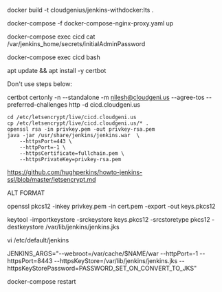 docker build -t cloudgenius/jenkins-withdocker:lts .

docker-compose -f docker-compose-nginx-proxy.yaml  up

docker-compose exec cicd cat /var/jenkins_home/secrets/initialAdminPassword

docker-compose exec cicd bash

apt update && apt install -y certbot


Don't use steps below:

certbot certonly -n --standalone -m nilesh@cloudgeni.us --agree-tos --preferred-challenges http -d cicd.cloudgeni.us

    cd /etc/letsencrypt/live/cicd.cloudgeni.us
    cp /etc/letsencrypt/live/cicd.cloudgeni.us/* .
    openssl rsa -in privkey.pem -out privkey-rsa.pem
    java -jar /usr/share/jenkins/jenkins.war  \
        --httpsPort=443 \
        --httpPort=-1 \
        --httpsCertificate=fullchain.pem \
        --httpsPrivateKey=privkey-rsa.pem

https://github.com/hughperkins/howto-jenkins-ssl/blob/master/letsencrypt.md

ALT FORMAT

openssl pkcs12 -inkey privkey.pem -in cert.pem -export -out keys.pkcs12

keytool -importkeystore -srckeystore keys.pkcs12 -srcstoretype pkcs12 -destkeystore /var/lib/jenkins/jenkins.jks

vi /etc/default/jenkins

JENKINS_ARGS="--webroot=/var/cache/\$NAME/war --httpPort=-1 --httpsPort=8443 --httpsKeyStore=/var/lib/jenkins/jenkins.jks --httpsKeyStorePassword=PASSWORD_SET_ON_CONVERT_TO_JKS"

docker-compose restart


